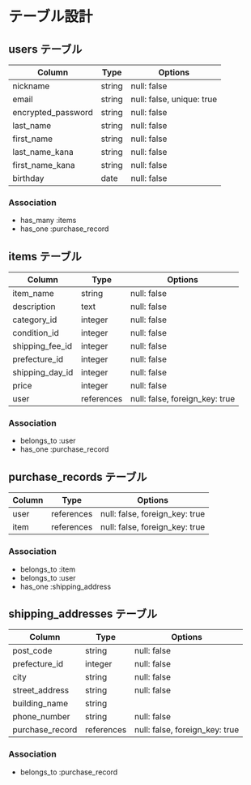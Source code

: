 # テーブル設計

## users テーブル

| Column             | Type          | Options     |
| ------------------ | ------        | ----------- |
| nickname           | string        | null: false |
| email              | string        | null: false, unique: true |
| encrypted_password | string        | null: false | 
| last_name          | string        | null: false |
| first_name         | string        | null: false |
| last_name_kana     | string        | null: false |
| first_name_kana    | string        | null: false |
| birthday           | date          | null: false |

### Association

- has_many :items
- has_one :purchase_record



## items テーブル

| Column           | Type      | Options     |
| ------           | ------    | ----------- |
| item_name        | string    | null: false |
| description      | text      | null: false | 
| category_id         | integer    | null: false |
| condition_id        | integer    | null: false |
| shipping_fee_id     | integer    | null: false |
| prefecture_id    | integer    | null: false |
| shipping_day_id    | integer    | null: false |
| price               | integer   | null: false |
| user             | references | null: false, foreign_key: true |

### Association

- belongs_to :user
- has_one :purchase_record




## purchase_records テーブル

| Column        | Type       | Options      |
| ------        | ---------- | ------------ |
| user             | references | null: false, foreign_key: true |
| item       | references | null: false, foreign_key: true |

### Association

- belongs_to :item
- belongs_to :user
- has_one :shipping_address




## shipping_addresses テーブル

| Column             | Type       | Options      |
| ------             | ---------- | ------------ |
| post_code          | string     | null: false  |
| prefecture_id        | integer    | null: false  |
| city               | string     | null: false  |
| street_address     | string     | null: false  |
| building_name      | string     |              |
| phone_number       | string     | null: false  |
| purchase_record | references | null: false, foreign_key: true |

### Association

- belongs_to :purchase_record


